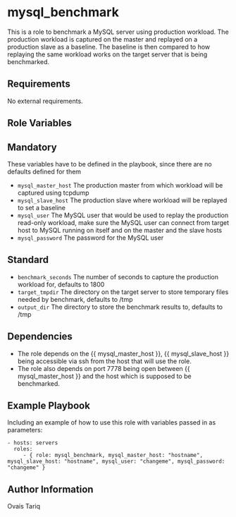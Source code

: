 mysql_benchmark
===============
This is a role to benchmark a MySQL server using production workload. The production workload is captured on the master and replayed on a production slave as a baseline. 
The baseline is then compared to how replaying the same workload works on the target server that is being benchmarked.

Requirements
------------

No external requirements.

Role Variables
--------------

## Mandatory
These variables have to be defined in the playbook, since there are no defaults defined for them
* `mysql_master_host` The production master from which workload will be captured using tcpdump
* `mysql_slave_host` The production slave where workload will be replayed to set a baseline
* `mysql_user` The MySQL user that would be used to replay the production read-only workload, make sure the MySQL user can connect from target host to MySQL running on itself and on the master and the slave hosts
* `mysql_password` The password for the MySQL user

## Standard
* `benchmark_seconds` The number of seconds to capture the production workload for, defaults to 1800
* `target_tmpdir` The directory on the target server to store temporary files needed by benchmark, defaults to /tmp
* `output_dir` The directory to store the benchmark results to, defaults to /tmp

Dependencies
------------

* The role depends on the {{ mysql_master_host }}, {{ mysql_slave_host }} being accessible via ssh from the host that will use the role.
* The role also depends on port 7778 being open between {{ mysql_master_host }} and the host which is supposed to be benchmarked.

Example Playbook
-------------------------

Including an example of how to use this role with variables passed in as parameters:

    - hosts: servers
      roles:
         - { role: mysql_benchmark, mysql_master_host: "hostname", mysql_slave_host: "hostname", mysql_user: "changeme", mysql_password: "changeme" }

Author Information
------------------

Ovais Tariq
